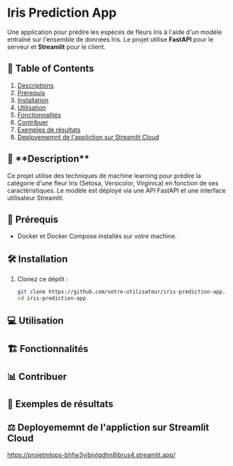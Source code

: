 # Iris Prediction App

Une application pour prédire les espèces de fleurs Iris à l'aide d'un modèle entraîné sur l'ensemble de données Iris. Le projet utilise **FastAPI** pour le serveur et **Streamlit** pour le client.

## 📖 **Table of Contents**
1. [Descriptions](#descriptions)
2. [Prérequis](#Prérequis)
3. [Installation](#Installation)
4. [Utilisation](#Utilisation)
5. [Fonctionnalités](#Fonctionnalités)
6. [Contribuer](#Contribuer)
7. [Exemples de résultats](#Exemples-de-résultats)
8. [Deployememnt de l'appliction sur Streamlit Cloud](#Deployememnt-de-l'appliction-sur-Streamlit-Cloud)

<h2 id="Description">🧩 **Description**</h2>

Ce projet utilise des techniques de machine learning pour prédire la catégorie d'une fleur Iris (Setosa, Versicolor, Virginica) en fonction de ses caractéristiques. Le modèle est déployé via une API FastAPI et une interface utilisateur Streamlit.


<h2 id="Prérequis">🤖 Prérequis</h2>

- Docker et Docker Compose installés sur votre machine.


<h2 id="Installation">🛠️ Installation</h2>

1. Clonez ce dépôt :
   ```bash
   git clone https://github.com/votre-utilisateur/iris-prediction-app.git
   cd iris-prediction-app


<h2 id="Utilisation">💻 Utilisation</h2>



<h2 id="Fonctionnalités">🏗️ Fonctionnalités</h2>



<h2 id="Contribuer">📊 Contribuer</h2>



<h2 id="Exemples de résultats">🎯 Exemples de résultats</h2>



<h2 id="Deployememnt de l'appliction sur Streamlit Cloud">⚖️ Deployememnt de l'appliction sur Streamlit Cloud</h2>

https://projetmlops-bhfw3yjbjylgdhn8jbrus4.streamlit.app/
